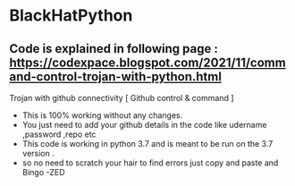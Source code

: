 # BlackHatPython
## Code is explained in following page : https://codexpace.blogspot.com/2021/11/command-control-trojan-with-python.html 
Trojan with github connectivity
[ Github control & command ]
- This is 100% working without any changes.
- You just need to add your github details in the code like udername ,password ,repo etc
- This code is working in python 3.7 and is meant to be run on the 3.7 version .
- so no need to scratch your hair to find errors just copy and paste and Bingo
                                                                    -ZED
